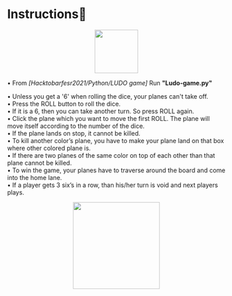 <h1>Instructions🎲</h1>
<p align="center">
<img src ="https://i.giphy.com/media/XZUTH3GBcS6wUDG1qf/giphy.webp"  width="100px"/>
</p>
•	From <i>[Hacktobarfesr2021/Python/LUDO game]</i> Run <b>"Ludo-game.py"</b>

•	Unless you get a '6' when rolling the dice, your planes can't take off.<br>
•	Press the ROLL button to roll the dice.<br>
•	If it is a 6, then you can take another turn. So press ROLL again.<br>
•	Click the plane which you want to move the first ROLL. The plane will move itself according to the number of the dice.<br>
•	If the plane lands on stop, it cannot be killed.<br>
•	To kill another color’s plane, you have to make your plane land on that box where other colored plane is.<br>
•	If there are two planes of the same color on top of each other than that plane cannot be killed.<br>
•	To win the game, your planes have to traverse around the board and come into the home lane.<br>
•	If a player gets 3 six’s in a row, than his/her turn is void and next players plays.<br>
<p align="center">
<img src ="https://i.giphy.com/media/hpWYUVOg8aR3ZifSeD/giphy.webp"  width="200px"/>
</p>
